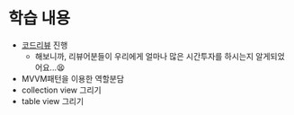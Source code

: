 # 학습 내용

- [코드리뷰](https://github.com/yagom-academy/ios-number-baseball/pull/31) 진행
  - 해보니까, 리뷰어분들이 우리에게 얼마나 많은 시간투자를 하시는지 알게되었어요...😫
- MVVM패턴을 이용한 역할분담
- collection view 그리기
- table view 그리기

